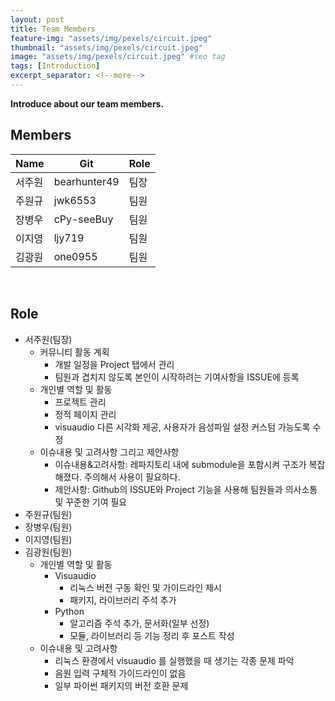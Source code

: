 ```yaml
---
layout: post
title: Team Members
feature-img: "assets/img/pexels/circuit.jpeg"
thumbnail: "assets/img/pexels/circuit.jpeg"
image: "assets/img/pexels/circuit.jpeg" #seo tag
tags: [Introduction]
excerpt_separator: <!--more-->
---
```


**Introduce about our team members.**
<br>
<!--more-->
## Members

Name  | Git | Role
------------- | ------------- | -------------
서주원  | bearhunter49 | 팀장
주원규 | jwk6553 | 팀원
장병우 | cPy-seeBuy | 팀원
이지영 | ljy719 | 팀원
김광원 | one0955 | 팀원

<br>
    

## Role

- 서주원(팀장)
    - 커뮤니티 활동 계획
        - 개발 일정을 Project 탭에서 관리
        - 팀원과 겹치지 않도록 본인이 시작하려는 기여사항을 ISSUE에 등록
    - 개인별 역할 및 활동
        - 프로젝트 관리
        - 정적 페이지 관리
        - visuaudio 다른 시각화 제공, 사용자가 음성파일 설정 커스텀 가능도록 수정
    - 이슈내용 및 고려사항 그리고 제안사항
        - 이슈내용&고려사항: 레파지토리 내에 submodule을 포함시켜 구조가 복잡해졌다. 주의해서 사용이 필요하다.
        - 제안사항: Github의 ISSUE와 Project 기능을 사용해 팀원들과 의사소통 및 꾸준한 기여 필요
- 주원규(팀원)
- 장병우(팀원) 
- 이지영(팀원) 
- 김광원(팀원)
    - 개인별 역할 및 활동
        - Visuaudio 
            - 리눅스 버전 구동 확인 및 가이드라인 제시
            - 패키지, 라이브러리 주석 추가
        - Python
            - 알고리즘 주석 추가, 문서화(일부 선정)
            - 모듈, 라이브러리 등 기능 정리 후 포스트 작성
     - 이슈내용 및 고려사항
        - 리눅스 환경에서 visuaudio 를 실행했을 때 생기는 각종 문제 파악
        - 음원 입력 구체적 가이드라인이 없음
        - 일부 파이썬 패키지의 버전 호환 문제

